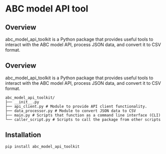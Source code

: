 # ABC model API tool

## Overview
abc_model_api_toolkit is a Python package that provides useful tools to interact with the ABC model API, process JSON data, and convert it to CSV format.

## Overview
abc_model_api_toolkit is a Python package that provides useful tools to interact with the ABC model API, process JSON data, and convert it to CSV format.

```
abc_model_api_toolkit/
├── __init__.py
├── api_client.py # Module to provide API client functionality.
├── data_processor.py # Module to convert JSON data to CSV
├── main.py # Scripts that function as a command line interface (CLI)
└── caller_script.py # Scripts to call the package from other scripts
```

## Installation
```sh
pip install abc_model_api_toolkit

